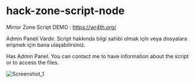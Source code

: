 # hack-zone-script-node
Mirror Zone Script
DEMO : https://wr4th.org/

Admin Paneli Vardır.
Script hakkında bilgi sahibi olmak için veya dosyalara erişmek için bana ulaşabilirsiniz.

Has Admin Panel.
You can contact me to have information about the script or to access the files.

![Screenshot_1](https://github.com/meteduman/hack-zone-script-node/assets/75097084/e6f2ff9d-03d1-48c1-aa7e-49509ad66562)
